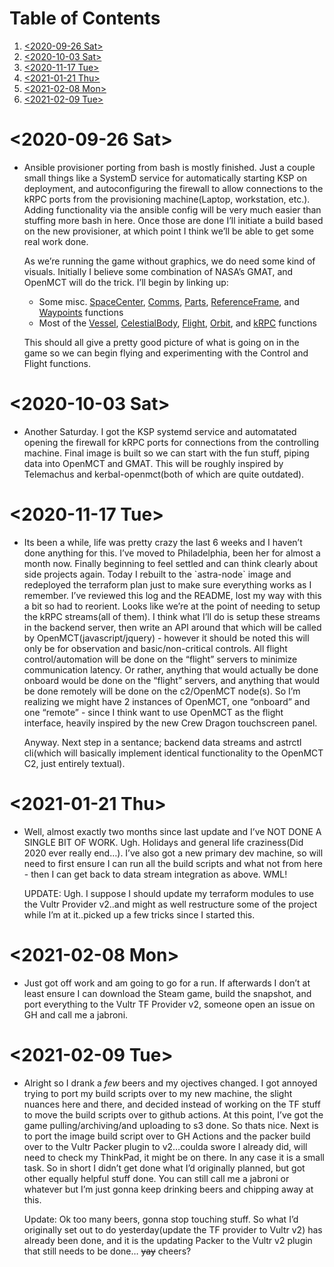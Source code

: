 
# Table of Contents

1.  [<span class="timestamp-wrapper"><span class="timestamp">&lt;2020-09-26 Sat&gt;</span></span>](#org450ffd8)
2.  [<span class="timestamp-wrapper"><span class="timestamp">&lt;2020-10-03 Sat&gt;</span></span>](#orgb1e0904)
3.  [<span class="timestamp-wrapper"><span class="timestamp">&lt;2020-11-17 Tue&gt;</span></span>](#orgc86b0dd)
4.  [<span class="timestamp-wrapper"><span class="timestamp">&lt;2021-01-21 Thu&gt;</span></span>](#org34b725b)
5.  [<span class="timestamp-wrapper"><span class="timestamp">&lt;2021-02-08 Mon&gt;</span></span>](#orgbf92427)
6.  [<span class="timestamp-wrapper"><span class="timestamp">&lt;2021-02-09 Tue&gt;</span></span>](#orgfe28b16)



<a id="org450ffd8"></a>

# <span class="timestamp-wrapper"><span class="timestamp">&lt;2020-09-26 Sat&gt;</span></span>

-   Ansible provisioner porting from bash is mostly finished. Just a couple small things like a SystemD service for automatically starting KSP on deployment, and autoconfiguring the firewall to allow connections to the kRPC ports from the provisioning machine(Laptop, workstation, etc.). Adding functionality via the ansible config will be very much easier than stuffing more bash in here. Once those are done I&rsquo;ll initiate a build based on the new provisioner, at which point I think we&rsquo;ll be able to get some real work done.
    
    As we&rsquo;re running the game without graphics, we do need some kind of visuals. Initially I believe some combination of NASA&rsquo;s GMAT, and OpenMCT will do the trick. I&rsquo;ll begin by linking up:
    
    -   Some misc. [SpaceCenter](https://krpc.github.io/krpc/python/api/space-center/space-center.html), [Comms](https://krpc.github.io/krpc/python/api/space-center/comms.html), [Parts](https://krpc.github.io/krpc/python/api/space-center/parts.html), [ReferenceFrame](https://krpc.github.io/krpc/python/api/space-center/reference-frame.html), and [Waypoints](https://krpc.github.io/krpc/python/api/space-center/waypoints.html) functions
    -   Most of the [Vessel](https://krpc.github.io/krpc/python/api/space-center/vessel.html), [CelestialBody](https://krpc.github.io/krpc/python/api/space-center/vessel.html), [Flight](https://krpc.github.io/krpc/python/api/space-center/flight.html), [Orbit](https://krpc.github.io/krpc/python/api/space-center/orbit.html), and [kRPC](https://krpc.github.io/krpc/python/api/krpc/krpc.html) functions
    
    This should all give a pretty good picture of what is going on in the game so we can begin flying and experimenting with the Control and Flight functions.


<a id="orgb1e0904"></a>

# <span class="timestamp-wrapper"><span class="timestamp">&lt;2020-10-03 Sat&gt;</span></span>

-   Another Saturday. I got the KSP systemd service and automatated opening the firewall for kRPC ports for connections from the controlling machine. Final image is built so we can start with the fun stuff, piping data into OpenMCT and GMAT. This will be roughly inspired by Telemachus and kerbal-openmct(both of which are quite outdated).


<a id="orgc86b0dd"></a>

# <span class="timestamp-wrapper"><span class="timestamp">&lt;2020-11-17 Tue&gt;</span></span>

-   Its been a while, life was pretty crazy the last 6 weeks and I haven&rsquo;t done anything for this. I&rsquo;ve moved to Philadelphia, been her for almost a month now. Finally beginning to feel settled and can think clearly about side projects again. Today I rebuilt to the \`astra-node\` image and redeployed the terraform plan just to make sure everything works as I remember. I&rsquo;ve reviewed this log and the README, lost my way with this a bit so had to reorient. Looks like we&rsquo;re at the point of needing to setup the kRPC streams(all of them). I think what I&rsquo;ll do is setup these streams in the backend server, then write an API around that which will be called by OpenMCT(javascript/jquery) - however it should be noted this will only be for observation and basic/non-critical controls. All flight control/automation will be done on the &ldquo;flight&rdquo; servers to minimize communication latency. Or rather, anything that would actually be done onboard would be done on the &ldquo;flight&rdquo; servers, and anything that would be done remotely will be done on the c2/OpenMCT node(s). So I&rsquo;m realizing we might have 2 instances of OpenMCT, one &ldquo;onboard&rdquo; and one &ldquo;remote&rdquo; - since I think want to use OpenMCT as the flight  interface, heavily inspired by the new Crew Dragon touchscreen panel.
    
    Anyway. Next step in a sentance; backend data streams and astrctl cli(which will basically implement identical functionality to the OpenMCT C2, just entirely textual).


<a id="org34b725b"></a>

# <span class="timestamp-wrapper"><span class="timestamp">&lt;2021-01-21 Thu&gt;</span></span>

-   Well, almost exactly two months since last update and I&rsquo;ve NOT DONE A SINGLE BIT OF WORK. Ugh. Holidays and general life craziness(Did 2020 ever really end&#x2026;). I&rsquo;ve also got a new primary dev machine, so will need to first ensure I can run all the build scripts and what not from here - then I can get back to data stream integration as above. WML!
    
    UPDATE: Ugh. I suppose I should update my terraform modules to use the Vultr Provider v2..and might as well restructure some of the project while I&rsquo;m at it..picked up a few tricks since I started this.


<a id="orgbf92427"></a>

# <span class="timestamp-wrapper"><span class="timestamp">&lt;2021-02-08 Mon&gt;</span></span>

-   Just got off work and am going to go for a run. If afterwards I don&rsquo;t at least ensure I can download the Steam game, build the snapshot, and port everything to the Vultr TF Provider v2, someone open an issue on GH and call me a jabroni.


<a id="orgfe28b16"></a>

# <span class="timestamp-wrapper"><span class="timestamp">&lt;2021-02-09 Tue&gt;</span></span>

-   Alright so I drank a *few* beers and my ojectives changed. I got annoyed trying to port my build scripts over to my new machine, the slight nuances here and there, and decided instead of working on the TF stuff to move the build scripts over to github actions. At this point, I&rsquo;ve got the game pulling/archiving/and uploading to s3 done. So thats nice. Next is to port the image build script over to GH Actions and the packer build over to the Vultr Packer plugin to v2&#x2026;coulda swore I already did, will need to check my ThinkPad, it might be on there. In any case it is a small task. So in short I didn&rsquo;t get done what I&rsquo;d originally planned, but got other equally helpful stuff done. You can still call me a jabroni or whatever but I&rsquo;m just gonna keep drinking beers and chipping away at this.
    
    Update: Ok too many beers, gonna stop touching stuff. So what I&rsquo;d originally set out to do yesterday(update the TF provider to Vultr v2) has already been done, and it is the updating Packer to the Vultr v2 plugin that still needs to be done&#x2026; <del>yay</del> cheers?

